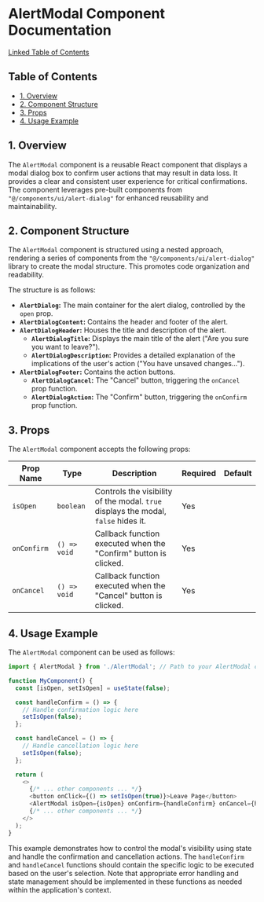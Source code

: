 # AlertModal Component Documentation

[Linked Table of Contents](#table-of-contents)

## Table of Contents

* [1. Overview](#1-overview)
* [2. Component Structure](#2-component-structure)
* [3. Props](#3-props)
* [4. Usage Example](#4-usage-example)


## 1. Overview

The `AlertModal` component is a reusable React component that displays a modal dialog box to confirm user actions that may result in data loss.  It provides a clear and consistent user experience for critical confirmations. The component leverages pre-built components from `"@/components/ui/alert-dialog"` for enhanced reusability and maintainability.


## 2. Component Structure

The `AlertModal` component is structured using a nested approach, rendering a series of components from the `"@/components/ui/alert-dialog"` library to create the modal structure.  This promotes code organization and readability.

The structure is as follows:

* **`AlertDialog`:** The main container for the alert dialog, controlled by the `open` prop.
* **`AlertDialogContent`:** Contains the header and footer of the alert.
* **`AlertDialogHeader`:** Houses the title and description of the alert.
    * **`AlertDialogTitle`:** Displays the main title of the alert ("Are you sure you want to leave?").
    * **`AlertDialogDescription`:** Provides a detailed explanation of the implications of the user's action ("You have unsaved changes...").
* **`AlertDialogFooter`:** Contains the action buttons.
    * **`AlertDialogCancel`:** The "Cancel" button, triggering the `onCancel` prop function.
    * **`AlertDialogAction`:** The "Confirm" button, triggering the `onConfirm` prop function.


## 3. Props

The `AlertModal` component accepts the following props:

| Prop Name     | Type       | Description                                                                     | Required | Default |
|---------------|------------|---------------------------------------------------------------------------------|----------|---------|
| `isOpen`      | `boolean`  | Controls the visibility of the modal.  `true` displays the modal, `false` hides it. | Yes      |         |
| `onConfirm`   | `() => void` | Callback function executed when the "Confirm" button is clicked.               | Yes      |         |
| `onCancel`    | `() => void` | Callback function executed when the "Cancel" button is clicked.                | Yes      |         |


## 4. Usage Example

The `AlertModal` component can be used as follows:

```javascript
import { AlertModal } from './AlertModal'; // Path to your AlertModal component

function MyComponent() {
  const [isOpen, setIsOpen] = useState(false);

  const handleConfirm = () => {
    // Handle confirmation logic here
    setIsOpen(false);
  };

  const handleCancel = () => {
    // Handle cancellation logic here
    setIsOpen(false);
  };

  return (
    <>
      {/* ... other components ... */}
      <button onClick={() => setIsOpen(true)}>Leave Page</button>
      <AlertModal isOpen={isOpen} onConfirm={handleConfirm} onCancel={handleCancel} />
      {/* ... other components ... */}
    </>
  );
}
```

This example demonstrates how to control the modal's visibility using state and handle the confirmation and cancellation actions.  The `handleConfirm` and `handleCancel` functions should contain the specific logic to be executed based on the user's selection.  Note that appropriate error handling and state management should be implemented in these functions as needed within the application's context.
